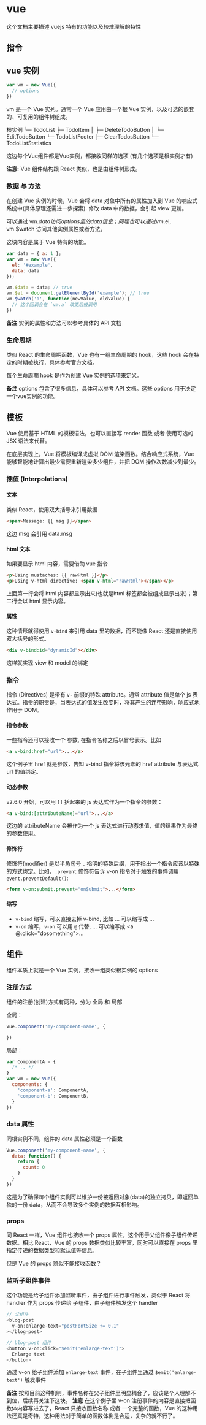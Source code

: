 vue
=================================================
这个文档主要描述 vuejs 特有的功能以及较难理解的特性

## 指令

## vue 实例

```js
var vm = new Vue({
  // options
})
```
vm 是一个 Vue 实列。通常一个 Vue 应用由一个根 Vue 实例，以及可选的嵌套的、可复用的组件树组成。

根实例
└─ TodoList
   ├─ TodoItem
   │  ├─ DeleteTodoButton
   │  └─ EditTodoButton
   └─ TodoListFooter
      ├─ ClearTodosButton
      └─ TodoListStatistics

这边每个Vue组件都是Vue实例，都接收同样的选项 (有几个选项是根实例才有)

__注意:__ Vue 组件结构跟 React 类似，也是由组件树形成。

### 数据 与 方法

在创建 Vue 实例的时候，Vue 会将 data 对象中所有的属性加入到 Vue 的响应式系统中(具体原理还需进一步探索). 修改 data 中的数据，会引起 view 更新。

可以通过 vm.$data 访问options里的 data 信息；同理也可以通过 vm.$el, vm.$watch 访问其他实例属性或者方法。

这块内容是属于 Vue 特有的功能。

```js
var data = { a: 1 };
var vm = new Vue({
  el: '#example',
  data: data
});

vm.$data = data; // true
vm.$el = document.getElementById('example'); // true
vm.$watch('a', function(newValue, oldValue) {
  // 这个回调会在 `vm.a` 改变后被调用
})
```

__备注__ 实例的属性和方法可以参考具体的 API 文档

### 生命周期

类似 React 的生命周期函数，Vue 也有一组生命周期的 hook，这些 hook 会在特定的时期被执行，具体参考官方文档。

每个生命周期 hook 是作为创建 Vue 实例的选项来定义。

__备注__ options 包含了很多信息，具体可以参考 API 文档。这些 options 用于决定一个vue实例的功能。


## 模板

Vue 使用基于 HTML 的模板语法，也可以直接写 render 函数 或者 使用可选的 JSX 语法来代替。

在底层实现上，Vue 将模板编译成虚拟 DOM 渲染函数。结合响应式系统，Vue 能够智能地计算出最少需要重新渲染多少组件，并把 DOM 操作次数减少到最少。

### 插值 (Interpolations)

#### 文本
类似 React，使用双大括号来引用数据
```html
<span>Message: {{ msg }}</span>
```
这边 msg 会引用 data.msg

#### html 文本
如果要显示 html 内容，需要借助 vue 指令
```html
<p>Using mustaches: {{ rawHtml }}</p>
<p>Using v-html directive: <span v-html="rawHtml"></span></p>
```
上面第一行会将 html 内容都显示出来(也就是html 标签都会被组成显示出来)；第二行会以 html 显示内容。

#### 属性

这种情形就得使用 `v-bind` 来引用 data 里的数据，而不能像 React 还是直接使用双大括号的形式。

```html
<div v-bind:id="dynamicId"></div>
```
这样就实现 view 和 model 的绑定

### 指令

指令 (Directives) 是带有 `v-` 前缀的特殊 attribute。通常 attribute 值是单个 js 表达式。指令的职责是，当表达式的值发生改变时，将其产生的连带影响，响应式地作用于 DOM。

#### 指令参数

一些指令还可以接收一个 参数, 在指令名称之后以冒号表示。比如

```html
<a v-bind:href="url">...</a>
```
这个例子里 href 就是参数，告知 v-bind 指令将该元素的 href attribute 与表达式 url 的值绑定。

#### 动态参数

v2.6.0 开始，可以用 `[]` 括起来的 js 表达式作为一个指令的参数：

```html
<a v-bind:[attributeName]="url">...</a>
```
这边的 attributeName 会被作为一个 js 表达式进行动态求值，值的结果作为最终的参数使用。

#### 修饰符

修饰符(modifier) 是以半角句号 `.` 指明的特殊后缀，用于指出一个指令应该以特殊的方式绑定。比如，`.prevent` 修饰符告诉 v-on 指令对于触发的事件调用 `event.preventDefault()`:

```html
<form v-on:submit.prevent="onSubmit">...</form>
```

#### 缩写

+ `v-bind` 缩写，可以直接去掉 v-bind, 比如 <a v-bind:href="url">...</a> 可以缩写成 <a :href="url">...</a>
+ `v-on` 缩写，`v-on` 可以用 `@` 代替, <a v-on:click="dosomething">...</a> 可以缩写成 <a @:click="dosomething">...</a>

## 组件

组件本质上就是一个 Vue 实例，接收一组类似根实例的 options

### 注册方式

组件的注册(创建)方式有两种，分为 全局 和 局部

全局：
```js
Vue.component('my-component-name', {

})
```
局部：
```js
var ComponentA = {
  /* .. */
}
var vm = new Vue({
  components: {
    'component-a': ComponentA,
    'component-b': ComponentB,
  }
})
```

### data 属性

同根实例不同，组件的 data 属性必须是一个函数
```js
Vue.component('my-component-name', {
  data: function() {
    return {
      count: 0
    }
  }
})
```
这是为了确保每个组件实例可以维护一份被返回对象(data)的独立拷贝，即返回单独的一份 data，从而不会导致多个实例的数据互相影响。

### props

同 React 一样，Vue 组件也接收一个 props 属性，这个用于父组件像子组件传递数据。相比 React，Vue 的 props 数据类似比较丰富，同时可以直接在 props 里指定传递的数据类型和默认值等信息。

但是 Vue 的 props 貌似不能接收函数？

### 监听子组件事件

这个功能是给子组件添加监听事件，由子组件进行事件触发，类似于 React 将 handler 作为 props 传递给 子组件，由子组件触发这个 handler
```js
// 父组件
<blog-post
  v-on:enlarge-text="postFontSize += 0.1"
></blog-post>

// blog-post 组件
<button v-on:click="$emit('enlarge-text')">
  Enlarge text
</button>
```
通过 v-on 给子组件添加 `enlarge-text` 事件，在子组件里通过 `$emit('enlarge-text')` 触发事件

__备注__ 按照目前这种机制，事件名称在父子组件里明显耦合了，应该是个人理解不到位，后续再关注下这块。
__注意__ 在这个例子里 v-on 注册事件的内容是直接把函数体内容写进去了，React 只接收函数名称 或者 一个完整的函数，Vue 的这种用法还真是奇特，这种用法对于简单的函数体倒是合适，复杂的就不行了。